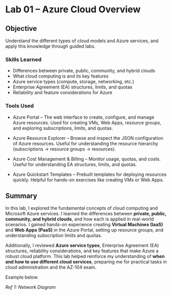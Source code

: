 # Lab 01 – Azure Cloud Overview

## Objective

Understand the different types of cloud models and Azure services, and apply this knowledge through guided labs.


### Skills Learned

- Differences between private, public, community, and hybrid clouds
- What cloud computing is and its key features
- Azure service types (compute, storage, networking, etc.)
- Enterprise Agreement (EA) structures, limits, and quotas
- Reliability and feature considerations for Azure

### Tools Used

- Azure Portal – The web interface to create, configure, and manage Azure resources. Used for creating VMs, Web Apps, resource groups, and exploring subscriptions, limits, and quotas.

- Azure Resource Explorer – Browse and inspect the JSON configuration of Azure resources. Useful for understanding the resource hierarchy (subscriptions → resource groups → resources).

- Azure Cost Management & Billing – Monitor usage, quotas, and costs. Useful for understanding EA structures, limits, and quotas.

- Azure Quickstart Templates  – Prebuilt templates for deploying resources quickly. Helpful for hands-on exercises like creating VMs or Web Apps.
  
## Summary
In this lab, I explored the fundamental concepts of cloud computing and Microsoft Azure services. I learned the differences between **private, public, community, and hybrid clouds**, and how each is applied in real-world scenarios. I gained hands-on experience creating **Virtual Machines (IaaS)** and **Web Apps (PaaS)** in the Azure Portal, setting up resource groups, and understanding subscription limits and quotas.  

Additionally, I reviewed **Azure service types**, Enterprise Agreement (EA) structures, reliability considerations, and key features that make Azure a robust cloud platform. This lab helped reinforce my understanding of **when and how to use different cloud services**, preparing me for practical tasks in cloud administration and the AZ-104 exam.

Example below.

*Ref 1: Network Diagram*
